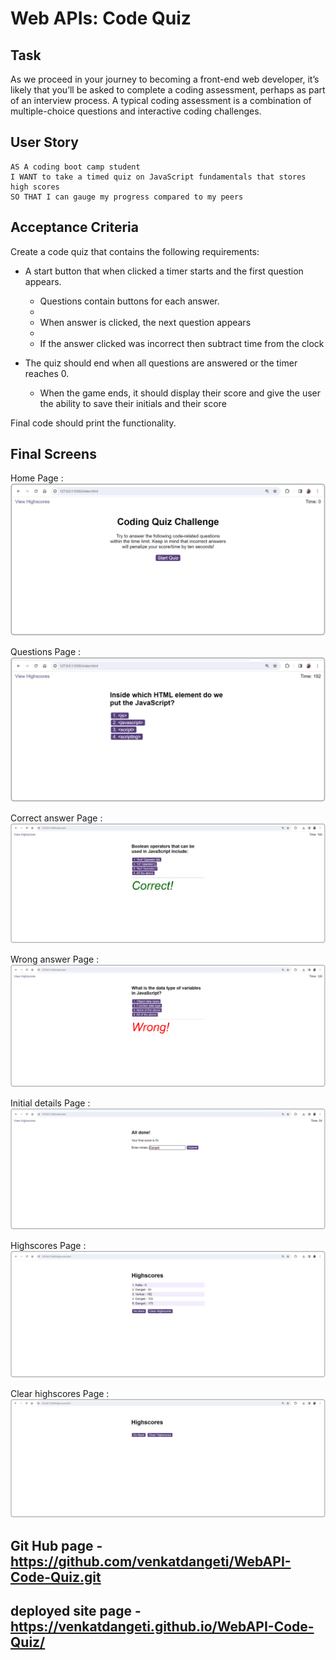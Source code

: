 # Web APIs: Code Quiz


## Task

As we proceed in your journey to becoming a front-end web developer, it’s likely that you’ll be asked to complete a coding assessment, perhaps as part of an interview process. A typical coding assessment is a combination of multiple-choice questions and interactive coding challenges. 


## User Story

```
AS A coding boot camp student
I WANT to take a timed quiz on JavaScript fundamentals that stores high scores
SO THAT I can gauge my progress compared to my peers
```

## Acceptance Criteria

Create a code quiz that contains the following requirements:

* A start button that when clicked a timer starts and the first question appears.
 
  * Questions contain buttons for each answer.
  * 
  * When answer is clicked, the next question appears
  * 
  * If the answer clicked was incorrect then subtract time from the clock

* The quiz should end when all questions are answered or the timer reaches 0.

  * When the game ends, it should display their score and give the user the ability to save their initials and their score


Final code should print the functionality.


## Final Screens

Home Page : ![Alt text](assets/images/Quiz_Homepage.png)

Questions Page : ![Alt text](assets/images/Quiz_Questionspage.png)

Correct answer Page : ![Alt text](assets/images/Quiz_Correctpage.png)

Wrong answer Page : ![Alt text](assets/images/Quiz_Wrongpage.png)

Initial details Page : ![Alt text](assets/images/Quiz_Initialpage.png)

Highscores Page : ![Alt text](assets/images/Quiz_Highscorespage.png)

Clear highscores Page : ![Alt text](assets/images/Quiz_Clearscorepage.png)



## Git Hub page - https://github.com/venkatdangeti/WebAPI-Code-Quiz.git

## deployed site page - https://venkatdangeti.github.io/WebAPI-Code-Quiz/



